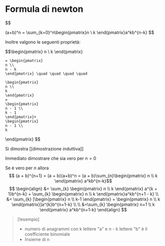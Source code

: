 # Formula di newton
$$

(a+b)^n = \sum_{k=0}^n\begin{pmatrix}n \\ k \end{pmatrix}a^kb^{n-k}
$$

Inoltre valgono le seguenti proprietà:

$$\begin{pmatrix}
	n \\
	k
	\end{pmatrix}
	
	= \begin{pmatrix}
	n \\
	n - k
	\end{pmatrix} \quad \quad \quad \quad
	
	\begin{pmatrix}
	n \\
	k
	\end{pmatrix} 
	=
	\begin{pmatrix}
	n - 1 \\
	k - 1
	\end{pmatrix}+
	\begin{pmatrix}
	n - 1 \\
	k
\end{pmatrix}
$$

Si dimostra [[dimostrazione induttiva]]

Immediato dimostrare che sia vero per $n=0$

Se è vero per $n$ allora
$$ (a + b)^{n+1} = (a + b)(a+b)^n = (a + b)\sum_{n}\begin{pmatrix}
n \\
k 
\end{pmatrix} a^kb^{n-k}$$
$$ \begin{align}
&= \sum_{k} \begin{pmatrix}
n \\
k  
\end{pmatrix} a^{k + 1}b^{n-k} + \sum_{k} \begin{pmatrix}
n \\
k
\end{pmatrix}a^kb^{n+1 - k} \\
&= \sum_{k} [\begin{pmatrix}
n \\
k-1
\end{pmatrix} + \begin{pmatrix}
n \\
k
\end{pmatrix}]a^{k}b^{n+1-k} \\ \\
&=\sum_{k} \begin{pmatrix}
n+1 \\
k
\end{pmatrix} a^kb^{n+1-k}
\end{align} $$


>[!esempio]
> - numero di anagrammi con k lettere "a"  e n - k lettere "b" è il coefficiente binomiale 
> - Insieme di n